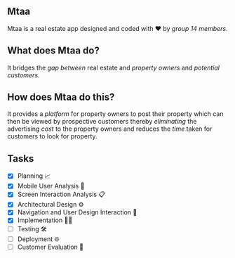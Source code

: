 ## **Mtaa**
Mtaa is a real estate app designed and coded with ❤ by _group 14 members_.

## What does Mtaa do?
  It bridges the _gap between_ real estate and _property owners_ and _potential customers_.

## How does Mtaa do this?
  It provides a _platform_ for property owners to post their property which can then be viewed by prospective customers
   thereby _eliminating_ the advertising _cost_ to the property owners and reduces the _time_ taken for customers to look for
   property.
   
## Tasks
  - [x] Planning 📈
  - [x] Mobile User Analysis 📝
  - [x] Screen Interaction Analysis 📋
  - [x] Architectural Design ⚙
  - [x] Navigation and User Design Interaction 📱
  - [x] Implementation 👩‍💻
  - [ ] Testing 🛠
  - [ ] Deployment 🌐 
  - [ ] Customer Evaluation 🔄
